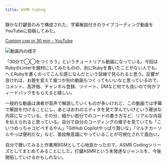 ```yaml
---
title: ASMR Coding
---
```

静かな打鍵音のみで構成された、字幕解説付きのライブコーディング動画をYouTubeに投稿してみた。

[Custom cop in 30 min - YouTube](https://www.youtube.com/watch?v=HTuNoq9aEWQ)

![](https://lh3.googleusercontent.com/docs/ADP-6oHElUDv6o5b_ahAcCKDthyfd0QQ-2CDA8umhMOPwHXsO4C45Lt3q4GV9KdBQQ6M3j4zo-2X7ihU26zbgZELF58gW3vDGt4q4NOo9EAAe_iwTNiKPv1GnIgpNhjGy9DQQPRBy2rqvSBrMzFePvh5L9Q5vY_ly7YC2xMmp7RvIGp2l6Iv4cMFnp7_reUtB8hXaJllG9vpcR_rTydoajD-bvbTERO6tIo8N9A05UOUwnYUpcrocwMhXkjE9BlBABZs-K0Eunsoai-9i0QWr6jmaVn_zbG-VqPHrvuPz_jobfsJbduGVw5FwQYGhhzy5mb5z68z3qeyZRlrGUYGU59BZ6pGVdpmHnjgkjtYkRz2ukJjOgqNP9qnzZgxZDZQGYInWyQdZKo8MvrYQEJq-8Xo8dugGNrBSJpsLmRCsjBalUYckaMpp4JcOtyRmmI7dpGgBTP_ZzcX68Bsi7-9tOqMhqIeN1kRmtn0-9WT6imkZoED0cPe9_390phcGCgSBJEe30KPmMS_GJalzIqsJAKLpELU0t-UZlW4THKkKVvViKC4y3XA_BSZqE8z_1mU1HMEndEwB06TWqxyWdjoszTRPQNN9mDrgn1PShRCPROitHXhz33mQykAuk878b-SBYLljV-1iNLhI6rHzAPwuy3bc5evjdMekyj8UdeIgI1Qg7YNSJc18ViiQrgufsOfXh_95kwQZ3Rl3Xx1VnvermNpPCJUtF_a3jBdYPfVm7lQZ88QpjjXJ69ydVKvWZvettTbB89N88KkygmdNV-4kXycTgLy_l4AjatOrzUUHrA6EoahaGDvXnu1XrVyfuVLjxmctpnOlcvacg-BmjKln7IWbgXTRsFO16MHnRBxp_3USAIlnEhUFHm8cvAKXv30Dl4hpHu-VKfzOuhdnMVbTCLuQDxxORp6KsLh8UEVmrxS_m6MwrSs2ZWfqdi7EpB5uUaSWKtRce_w_CXjn90gKTcEG8tollk6ZNn1jdYyKH7DL5-_jhQSEQhgen_5Xf-p0jrZ85AoP7hO2goMAHsrGpXxl0Yi1f3K7WyU-XZAPlnW1KnkedBo9yc5W8XwOMjuqTxScVqcJ0h7SH49tXVA_6QsNunFH2S0wK_TABRPJS_84EXZ0lCS832YIygjb0qD0lf9hCFJd8d0Tg8bqPJJUJ7oK7UEUSC4DSoFNHk6aH7AuObFRuAmLPWjH4kfNra4dSWm7yejuN_g8Wxyd4mp6nYuMdwPPFI8yBtnPjqSL2ZwLIKlLoxGBQ "動画内の様子")

「30分で◯◯をつくろう」というチュートリアル動画になっている。今回はRubyのLinterを題材にしてみたものの、別にRubyを書いたことがない人でも、へえRubyを書くのってこんな感じなんだという目線で見られると思う。反響が良ければ、お題を変えて幾つか別の動画もつくってもいいなと思っているので、コメント、高評価、チャンネル登録、ツイート、DMなど何でも良いので何かフィードバックをもらえると嬉しい。

一般的な動画は演者が音声で解説していくものが多いけれど、この動画では字幕で解説を付けることにし、あとはおれのエディタを見て学んでいけという硬派な内容になっている。その分、細かい部分でのコードの書き方など、リアルな内容を伝えられると思っている。自分で自分のコーディングの様子を見ていても「こいつめっちゃコピペするやん」「GitHub Copilotやっぱり賢いな」「マルチカーソルやっぱ便利だな」など、普段無意識にやっていることが可視化されて面白い。

自分で聴いてみると作業用BGMとして心地良かったので、ASMR Codingシリーズとしてまとめてみることにした。打鍵ASMRという未発達なジャンルを、今後開拓していけるかもしれない。
